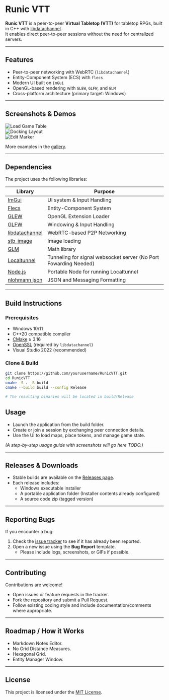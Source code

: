 # Runic VTT

**Runic VTT** is a peer-to-peer **Virtual Tabletop (VTT)** for tabletop RPGs, built in C++ with [libdatachannel](https://github.com/paullouisageneau/libdatachannel).  
It enables direct peer-to-peer sessions without the need for centralized servers.

---

## Features
- Peer-to-peer networking with WebRTC (`libdatachannel`)
- Entity-Component System (ECS) with `flecs`
- Modern UI built on `ImGui`
- OpenGL-based rendering with `GLEW`, `GLFW`, and `GLM`
- Cross-platform architecture (primary target: Windows)

---

## Screenshots & Demos
![Load Game Table](https://i.imgur.com/6qJ7tvt.gif)  
![Docking Layout](https://i.imgur.com/cICVLM6.gif)  
![Edit Marker](https://i.imgur.com/EkGODX9.gif)  

More examples in the [gallery](https://imgur.com/a/pXZvuC5).

---

## Dependencies
The project uses the following libraries:

| Library | Purpose |
|---------|---------|
| [ImGui](https://github.com/ocornut/imgui) | UI system & Input Handling |
| [Flecs](https://github.com/SanderMertens/flecs) | Entity-Component System |
| [GLEW](https://github.com/nigels-com/glew) | OpenGL Extension Loader |
| [GLFW](https://github.com/glfw/glfw) | Windowing & Input Handling |
| [libdatachannel](https://github.com/paullouisageneau/libdatachannel) | WebRTC-based P2P Networking |
| [stb_image](https://github.com/nothings/stb) | Image loading |
| [GLM](https://github.com/g-truc/glm) | Math library |
| [Localtunnel](localtunnel.me) | Tunneling for signal websocket server (No Port Fowarding Needed) |
| [Node.js](https://nodejs.org/pt) | Portable Node for running Localtunnel |
| [nlohmann json](https://github.com/nlohmann/json) | JSON and Messaging Formatting |
---

## Build Instructions

### Prerequisites
- Windows 10/11  
- C++20 compatible compiler  
- [CMake](https://cmake.org/) ≥ 3.16  
- [OpenSSL](https://www.openssl.org/) (required by `libdatachannel`)  
- Visual Studio 2022 (recommended)  

### Clone & Build
```bash
git clone https://github.com/yourusername/RunicVTT.git
cd RunicVTT
cmake -S . -B build
cmake --build build --config Release

# The resulting binaries will be located in build/Release
```

## Usage
- Launch the application from the build folder.  
- Create or join a session by exchanging peer connection details.  
- Use the UI to load maps, place tokens, and manage game state.  

*(A step-by-step usage guide with screenshots will go here TODO.)*

---

## Releases & Downloads
- Stable builds are available on the [Releases page](https://github.com/yourusername/RunicVTT/releases).  
- Each release includes:
  - Windows executable installer   
  - A portable application folder (Installer contents already configured)
  - A source code zip (tagged version)

---

## Reporting Bugs
If you encounter a bug:
1. Check the [issue tracker](https://github.com/yourusername/RunicVTT/issues) to see if it has already been reported.  
2. Open a new issue using the **Bug Report** template.  
   - Please include logs, screenshots, or GIFs if possible.  

---

## Contributing
Contributions are welcome!  
- Open issues or feature requests in the tracker.  
- Fork the repository and submit a Pull Request.  
- Follow existing coding style and include documentation/comments where appropriate.
---

## Roadmap / How it Works
- Markdown Notes Editor.  
- No Grid Distance Measures.  
- Hexagonal Grid.  
- Entity Manager Window.  
---

## License
This project is licensed under the [MIT License](LICENSE).

